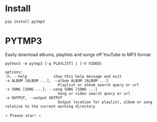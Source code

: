 # Install

    pip install pytmp3

# PYTMP3

Easily download albums, playlists and songs off YouTube to MP3 format

    python3 -m pytmp3 [-p PLAYLIST] | [-V VIDEO]

    options:
    -h, --help            show this help message and exit
    -a ALBUM [ALBUM ...], --album ALBUM [ALBUM ...]
                            Playlist or album search query or url
    -s SONG [SONG ...], --song SONG [SONG ...]
                            Song or video search query or url
    -o OUTPUT, --output OUTPUT
                            Output location for playlist, album or song relative to the current working directory

    ⭐ Please star! ⭐
